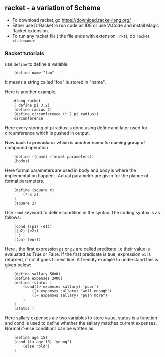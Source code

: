 ## racket - a variation of Scheme
- To download racket, go https://download.racket-lang.org/
- Either use DrRacket to run code as IDE or use VsCode and install Magic Racket extension.
- To run any racket file ( the file ends with extension `.rkt`), do `racket <filename>`


### Racket tutorials
use `define` to define a variable.
```
    (define name "foo")
```
It means a string called "foo" is stored in "name".

Here is another example.
```
    #lang racket
    ( define pi 3.2)
    (define radius 2)
    (define circumference (* 2 pi radius))
    circumference
```
Here every storing of pi radius is done using define and later used for circumference which is pushed in output.

Now back to procedures which is another name for naming group of compound operation
```
    (define (⟨name⟩ ⟨formal parameters⟩)
    ⟨body⟩)
```
Here formal parameters are used in body and body is where the implementation happens. Actual parameter are given for the plance of formal parameters.
```
    (define (square x) 
        (* x x)
    )
    (square 2)
```
Use `cond` keyword to define condition in the syntax. The coding syntax is as follows:

```
    (cond (⟨p1⟩ ⟨e1⟩)
    (⟨p2⟩ ⟨e2⟩)
    : : :
    (⟨pn⟩ ⟨en⟩))
```
Here , the first expression `p1` or `p2` are called predicate i.e their value is evaluated as True or False. If the first predicate is true, expression `e1` is returned, if not it goes to next line. A friendly example to understand this is given below:

```
    (define sallary 5000)
    (define expenses 2000)
    (define (status ) 
        (cond((> expenses sallary) "poor")
            ((< expenses sallary) "well enough")
            ((= expenses sallary) "push more")   
        )
    )
    (status )
```
Here sallary expenses are two variables to store value, status is a function and cond is used to define whether the sallary matches current expenses. Normal if-else conditions can be written as 

```
    (define age 15)
    (cond ((< age 18) "young")
        (else "old")
    )
```

